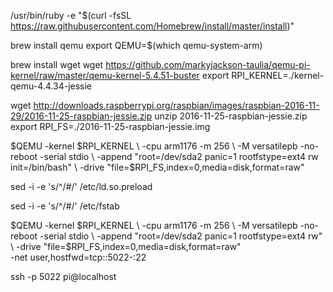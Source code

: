 /usr/bin/ruby -e "$(curl -fsSL https://raw.githubusercontent.com/Homebrew/install/master/install)"

brew install qemu
export QEMU=$(which qemu-system-arm)

brew install wget
wget https://github.com/markyjackson-taulia/qemu-pi-kernel/raw/master/qemu-kernel-5.4.51-buster
export RPI_KERNEL=./kernel-qemu-4.4.34-jessie

wget http://downloads.raspberrypi.org/raspbian/images/raspbian-2016-11-29/2016-11-25-raspbian-jessie.zip
unzip 2016-11-25-raspbian-jessie.zip
export RPI_FS=./2016-11-25-raspbian-jessie.img

$QEMU -kernel $RPI_KERNEL \
-cpu arm1176 -m 256 \
-M versatilepb -no-reboot -serial stdio \
-append "root=/dev/sda2 panic=1 rootfstype=ext4 rw init=/bin/bash" \
-drive "file=$RPI_FS,index=0,media=disk,format=raw"

sed -i -e 's/^/#/' /etc/ld.so.preload

sed -i -e 's/^/#/' /etc/fstab

$QEMU -kernel $RPI_KERNEL \
-cpu arm1176 -m 256 \
-M versatilepb -no-reboot -serial stdio \
-append "root=/dev/sda2 panic=1 rootfstype=ext4 rw" \
-drive "file=$RPI_FS,index=0,media=disk,format=raw" \
-net user,hostfwd=tcp::5022-:22

ssh -p 5022 pi@localhost
